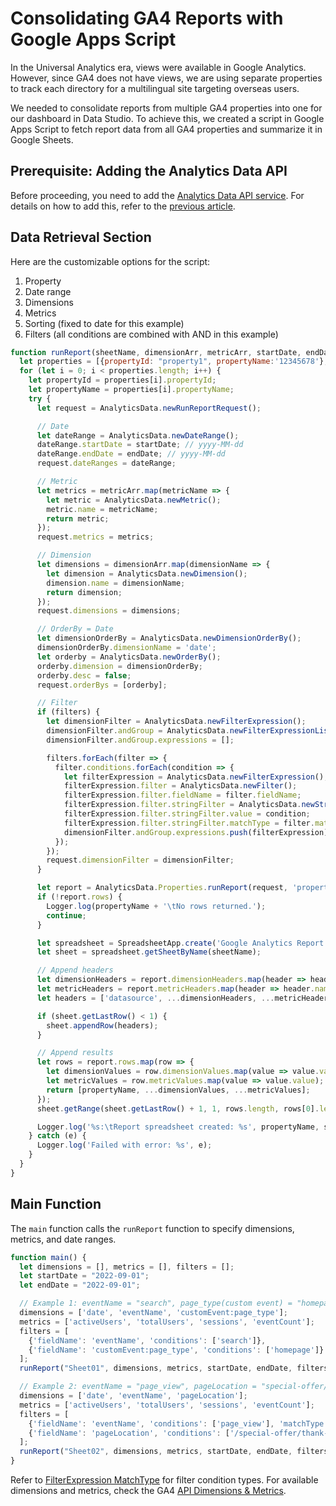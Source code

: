 
# Consolidating GA4 Reports with Google Apps Script

In the Universal Analytics era, views were available in Google Analytics. However, since GA4 does not have views, we are using separate properties to track each directory for a multilingual site targeting overseas users.

We needed to consolidate reports from multiple GA4 properties into one for our dashboard in Data Studio. To achieve this, we created a script in Google Apps Script to fetch report data from all GA4 properties and summarize it in Google Sheets.

## Prerequisite: Adding the Analytics Data API

Before proceeding, you need to add the [Analytics Data API service](https://developers.google.com/apps-script/advanced/analyticsdata). For details on how to add this, refer to the [previous article](https://github.com/ajaxbarcelonacruyff/ga4_create_multi_properties).

## Data Retrieval Section

Here are the customizable options for the script:

1. Property
2. Date range
3. Dimensions
4. Metrics
5. Sorting (fixed to date for this example)
6. Filters (all conditions are combined with AND in this example)

```javascript
function runReport(sheetName, dimensionArr, metricArr, startDate, endDate, filters) {
  let properties = [{propertyId: "property1", propertyName:'12345678'}, {propertyId: "property2", propertyName:'1111111'}];
  for (let i = 0; i < properties.length; i++) {
    let propertyId = properties[i].propertyId;
    let propertyName = properties[i].propertyName;
    try {
      let request = AnalyticsData.newRunReportRequest();

      // Date
      let dateRange = AnalyticsData.newDateRange();
      dateRange.startDate = startDate; // yyyy-MM-dd
      dateRange.endDate = endDate; // yyyy-MM-dd
      request.dateRanges = dateRange;

      // Metric
      let metrics = metricArr.map(metricName => {
        let metric = AnalyticsData.newMetric();
        metric.name = metricName;
        return metric;
      });
      request.metrics = metrics;

      // Dimension
      let dimensions = dimensionArr.map(dimensionName => {
        let dimension = AnalyticsData.newDimension();
        dimension.name = dimensionName;
        return dimension;
      });
      request.dimensions = dimensions;

      // OrderBy = Date
      let dimensionOrderBy = AnalyticsData.newDimensionOrderBy();
      dimensionOrderBy.dimensionName = 'date';
      let orderby = AnalyticsData.newOrderBy();
      orderby.dimension = dimensionOrderBy;
      orderby.desc = false;
      request.orderBys = [orderby];

      // Filter
      if (filters) {
        let dimensionFilter = AnalyticsData.newFilterExpression();
        dimensionFilter.andGroup = AnalyticsData.newFilterExpressionList();
        dimensionFilter.andGroup.expressions = [];

        filters.forEach(filter => {
          filter.conditions.forEach(condition => {
            let filterExpression = AnalyticsData.newFilterExpression();
            filterExpression.filter = AnalyticsData.newFilter();
            filterExpression.filter.fieldName = filter.fieldName;
            filterExpression.filter.stringFilter = AnalyticsData.newStringFilter();
            filterExpression.filter.stringFilter.value = condition;
            filterExpression.filter.stringFilter.matchType = filter.matchType;
            dimensionFilter.andGroup.expressions.push(filterExpression);
          });
        });
        request.dimensionFilter = dimensionFilter;
      }

      let report = AnalyticsData.Properties.runReport(request, 'properties/' + propertyId);
      if (!report.rows) {
        Logger.log(propertyName + '\tNo rows returned.');
        continue;
      }

      let spreadsheet = SpreadsheetApp.create('Google Analytics Report');
      let sheet = spreadsheet.getSheetByName(sheetName);

      // Append headers
      let dimensionHeaders = report.dimensionHeaders.map(header => header.name);
      let metricHeaders = report.metricHeaders.map(header => header.name);
      let headers = ['datasource', ...dimensionHeaders, ...metricHeaders];

      if (sheet.getLastRow() < 1) {
        sheet.appendRow(headers);
      }

      // Append results
      let rows = report.rows.map(row => {
        let dimensionValues = row.dimensionValues.map(value => value.value);
        let metricValues = row.metricValues.map(value => value.value);
        return [propertyName, ...dimensionValues, ...metricValues];
      });
      sheet.getRange(sheet.getLastRow() + 1, 1, rows.length, rows[0].length).setValues(rows);

      Logger.log('%s:\tReport spreadsheet created: %s', propertyName, spreadsheet.getUrl());
    } catch (e) {
      Logger.log('Failed with error: %s', e);
    }
  }
}
```

## Main Function

The `main` function calls the `runReport` function to specify dimensions, metrics, and date ranges.

```javascript
function main() {
  let dimensions = [], metrics = [], filters = [];
  let startDate = "2022-09-01";
  let endDate = "2022-09-01";

  // Example 1: eventName = "search", page_type(custom event) = "homepage"
  dimensions = ['date', 'eventName', 'customEvent:page_type'];
  metrics = ['activeUsers', 'totalUsers', 'sessions', 'eventCount'];
  filters = [
    {'fieldName': 'eventName', 'conditions': ['search']},
    {'fieldName': 'customEvent:page_type', 'conditions': ['homepage']}
  ];
  runReport("Sheet01", dimensions, metrics, startDate, endDate, filters);

  // Example 2: eventName = "page_view", pageLocation = "special-offer/thank-you"
  dimensions = ['date', 'eventName', 'pageLocation'];
  metrics = ['activeUsers', 'totalUsers', 'sessions', 'eventCount'];
  filters = [
    {'fieldName': 'eventName', 'conditions': ['page_view'], 'matchType': 'EXACT'},
    {'fieldName': 'pageLocation', 'conditions': ['/special-offer/thank-you'], 'matchType': 'CONTAINS'}
  ];
  runReport("Sheet02", dimensions, metrics, startDate, endDate, filters);
}
```

Refer to [FilterExpression MatchType](https://developers.google.com/analytics/devguides/reporting/data/v1/rest/v1beta/FilterExpression#MatchType) for filter condition types. For available dimensions and metrics, check the GA4 [API Dimensions & Metrics](https://developers.google.com/analytics/devguides/reporting/data/v1/api-schema).
